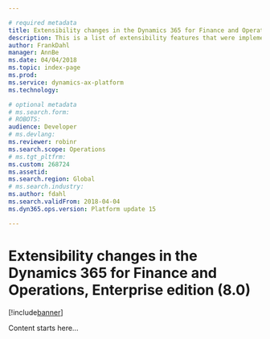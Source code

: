 ```yaml
---

# required metadata
title: Extensibility changes in the Dynamics 365 for Finance and Operations, Enterprise edition (8.0)
description: This is a list of extensibility features that were implemented in the (8.0 release).
author: FrankDahl
manager: AnnBe
ms.date: 04/04/2018
ms.topic: index-page
ms.prod: 
ms.service: dynamics-ax-platform
ms.technology: 

# optional metadata
# ms.search.form: 
# ROBOTS: 
audience: Developer
# ms.devlang: 
ms.reviewer: robinr
ms.search.scope: Operations
# ms.tgt_pltfrm: 
ms.custom: 268724
ms.assetid: 
ms.search.region: Global
# ms.search.industry: 
ms.author: fdahl
ms.search.validFrom: 2018-04-04
ms.dyn365.ops.version: Platform update 15

---
```


# Extensibility changes in the Dynamics 365 for Finance and Operations, Enterprise edition (8.0)

[!include[banner](../includes/banner.md)]

Content starts here...

